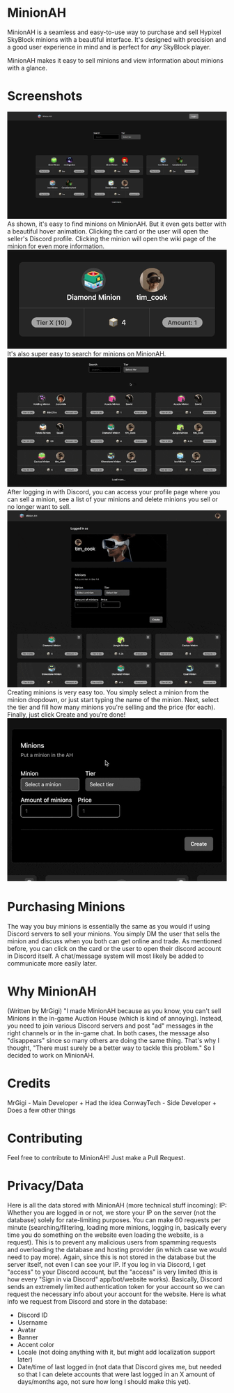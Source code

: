 # MinionAH

MinionAH is a seamless and easy-to-use way to purchase and sell Hypixel SkyBlock minions with a beautiful interface. It's designed with precision and a good user experience in mind and is perfect for *any* SkyBlock player. 

MinionAH makes it easy to sell minions and view information about minions with a glance.

# Screenshots
![MinionAH](/static/assets/images/showcase1.png)
As shown, it's easy to find minions on MinionAH. But it even gets better with a beautiful hover animation. Clicking the card or the user will open the seller's Discord profile. Clicking the minion will open the wiki page of the minion for even more information.
![Minion Animation](/static/assets/images/showcase2.gif)
It's also super easy to search for minions on MinionAH.
![Minion Animation](/static/assets/images/showcase3.gif)
After logging in with Discord, you can access your profile page where you can sell a minion, see a list of your minions and delete minions you sell or no longer want to sell.
![Minion Animation](/static/assets/images/showcase4.gif)
Creating minions is very easy too. You simply select a minion from the minion dropdown, or just start typing the name of the minion. Next, select the tier and fill how many minions you're selling and the price (for each). Finally, just click Create and you're done!
![Minion Animation](/static/assets/images/showcase5.gif)

# Purchasing Minions
The way you buy minions is essentially the same as you would if using Discord servers to sell your minions. You simply DM the user that sells the minion and discuss when you both can get online and trade. As mentioned before, you can click on the card or the user to open their discord account in Discord itself.
A chat/message system will most likely be added to communicate more easily later.

# Why MinionAH
(Written by MrGigi)
"I made MinionAH because as you know, you can't sell Minions in the in-game Auction House (which is kind of annoying). Instead, you need to join various Discord servers and post "ad" messages in the right channels or in the in-game chat. In both cases, the message also "disappears" since so many others are doing the same thing.
That's why I thought, "There must surely be a better way to tackle this problem." So I decided to work on MinionAH.

# Credits
MrGigi - Main Developer + Had the idea
ConwayTech - Side Developer + Does a few other things

# Contributing
Feel free to contribute to MinionAH! Just make a Pull Request.

# Privacy/Data
Here is all the data stored with MinionAH (more technical stuff incoming):​
IP: Whether you are logged in or not, we store your IP on the server (not the database) solely for rate-limiting purposes. You can make 60 requests per minute (searching/filtering, loading more minions, logging in, basically every time you do something on the website even loading the website, is a request). This is to prevent any malicious users from spamming requests and overloading the database and hosting provider (in which case we would need to pay more).
Again, since this is not stored in the database but the server itself, not even I can see your IP.​
If you log in via Discord, I get "access" to your Discord account, but the "access" is very limited (this is how every "Sign in via Discord" app/bot/website works).
Basically, Discord sends an extremely limited authentication token for your account so we can request the necessary info about your account for the website. Here is what info we request from Discord and store in the database:
- Discord ID
- Username
- Avatar
- Banner
- Accent color
- Locale (not doing anything with it, but might add localization support later)
- Date/time of last logged in (not data that Discord gives me, but needed so that I can delete accounts that were last logged in an X amount of days/months ago, not sure how long I should make this yet).
